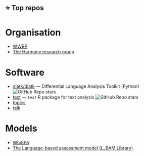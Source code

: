 ## ⭐ Top repos

# Organisation
- [WWBP](https://www.wwbp.org/)
- [The Harmony research group](https://github.com/theharmonylab)

# Software
- [dlatk/dlatk](https://github.com/dlatk/dlatk) — Differential Language Analysis Toolkit (Python)
  ![GitHub Repo stars](https://img.shields.io/github/stars/dlatk/dlatk?style=social)
- [text](https://github.com/OscarKjell/text) — `text` R package for text analysis
  ![GitHub Repo stars](https://img.shields.io/github/stars/OscarKjell/text?style=social)
- [topics](https://github.com/theharmonylab/topics)
- [talk](https://github.com/theharmonylab/talk)

# Models
- [WhiSPA]()
- [The Language-based assessment model (L_BAM Library)](https://r-text.org/articles/LBAM.html)
